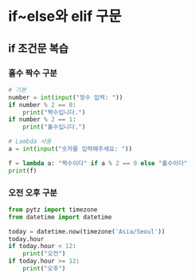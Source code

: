 # if~else와 elif 구문

## if 조건문 복습

### 홀수 짝수 구분
```python
# 기본
number = int(input("정수 입력: "))
if number % 2 == 0:
    print("짝수입니다.")
if number % 2 == 1:
    print("홀수입니다.")

# Lambda 사용
a = int(input("숫자를 입력해주세요: "))

f = lambda a: "짝수이다" if a % 2 == 0 else "홀수이다"
print(f)
```

### 오전 오후 구분
```python
from pytz import timezone
from datetime import datetime

today = datetime.now(timezone('Asia/Seoul'))
today.hour
if today.hour < 12:
    print("오전")
if today.hour >= 12:
    print("오후")
```